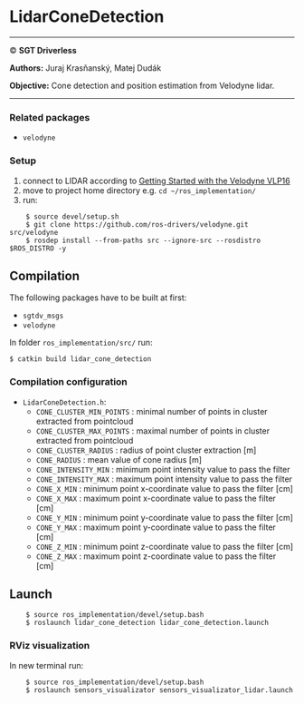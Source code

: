 # **LidarConeDetection**

___

&copy; **SGT Driverless**

**Authors:** Juraj Krasňanský, Matej Dudák

**Objective:** Cone detection and position estimation from Velodyne lidar.

___

### Related packages
* `velodyne`

### Setup

1. connect to LIDAR according to [Getting Started with the Velodyne VLP16](http://wiki.ros.org/velodyne/Tutorials/Getting%20Started%20with%20the%20Velodyne%20VLP16)
2. move to project home directory e.g. `cd ~/ros_implementation/`
3. run:
```
    $ source devel/setup.sh
    $ git clone https://github.com/ros-drivers/velodyne.git src/velodyne
    $ rosdep install --from-paths src --ignore-src --rosdistro $ROS_DISTRO -y
```

## Compilation
The following packages have to be built at first:
  * `sgtdv_msgs`
  * `velodyne`

In folder `ros_implementation/src/` run:
```
$ catkin build lidar_cone_detection
```

### Compilation configuration
 * `LidarConeDetection.h`:
    - `CONE_CLUSTER_MIN_POINTS` : minimal number of points in cluster extracted from pointcloud
    - `CONE_CLUSTER_MAX_POINTS` : maximal number of points in cluster extracted from pointcloud
    - `CONE_CLUSTER_RADIUS` : radius of point cluster extraction [m]
    - `CONE_RADIUS` : mean value of cone radius [m]
    - `CONE_INTENSITY_MIN` : minimum point intensity value to pass the filter 
    - `CONE_INTENSITY_MAX` : maximum point intensity value to pass the filter
    - `CONE_X_MIN` : minimum point x-coordinate value to pass the filter [cm]
    - `CONE_X_MAX` : maximum point x-coordinate value to pass the filter [cm]
    - `CONE_Y_MIN` : minimum point y-coordinate value to pass the filter [cm]
    - `CONE_Y_MAX` : maximum point y-coordinate value to pass the filter [cm]
    - `CONE_Z_MIN` : minimum point z-coordinate value to pass the filter [cm]
    - `CONE_Z_MAX` : maximum point z-coordinate value to pass the filter [cm]

## Launch
```
    $ source ros_implementation/devel/setup.bash
    $ roslaunch lidar_cone_detection lidar_cone_detection.launch
```
### RViz visualization
In new terminal run:
```
    $ source ros_implementation/devel/setup.bash
    $ roslaunch sensors_visualizator sensors_visualizator_lidar.launch
```

